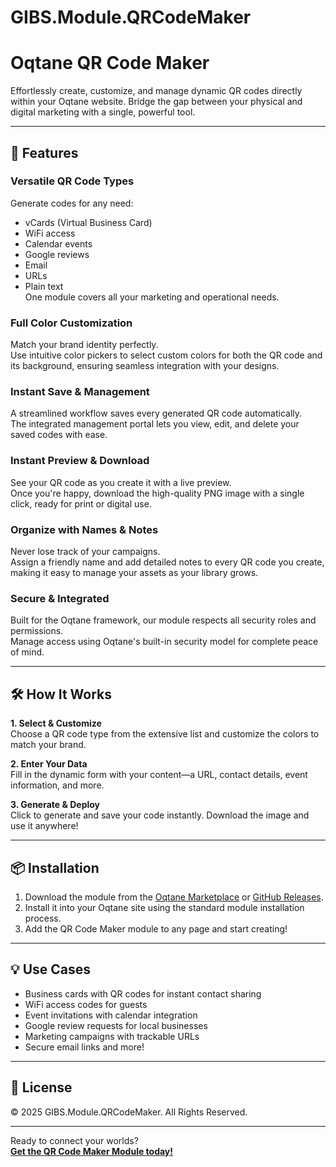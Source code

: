 # GIBS.Module.QRCodeMaker

# Oqtane QR Code Maker

Effortlessly create, customize, and manage dynamic QR codes directly within your Oqtane website. Bridge the gap between your physical and digital marketing with a single, powerful tool.

---

## 🚀 Features

### Versatile QR Code Types
Generate codes for any need:  
- vCards (Virtual Business Card)  
- WiFi access  
- Calendar events  
- Google reviews  
- Email  
- URLs  
- Plain text  
One module covers all your marketing and operational needs.

### Full Color Customization
Match your brand identity perfectly.  
Use intuitive color pickers to select custom colors for both the QR code and its background, ensuring seamless integration with your designs.

### Instant Save & Management
A streamlined workflow saves every generated QR code automatically.  
The integrated management portal lets you view, edit, and delete your saved codes with ease.

### Instant Preview & Download
See your QR code as you create it with a live preview.  
Once you're happy, download the high-quality PNG image with a single click, ready for print or digital use.

### Organize with Names & Notes
Never lose track of your campaigns.  
Assign a friendly name and add detailed notes to every QR code you create, making it easy to manage your assets as your library grows.

### Secure & Integrated
Built for the Oqtane framework, our module respects all security roles and permissions.  
Manage access using Oqtane's built-in security model for complete peace of mind.

---

## 🛠 How It Works

**1. Select & Customize**  
Choose a QR code type from the extensive list and customize the colors to match your brand.

**2. Enter Your Data**  
Fill in the dynamic form with your content—a URL, contact details, event information, and more.

**3. Generate & Deploy**  
Click to generate and save your code instantly. Download the image and use it anywhere!

---

## 📦 Installation

1. Download the module from the [Oqtane Marketplace](#) or [GitHub Releases](#).
2. Install it into your Oqtane site using the standard module installation process.
3. Add the QR Code Maker module to any page and start creating!

---

## 💡 Use Cases

- Business cards with QR codes for instant contact sharing
- WiFi access codes for guests
- Event invitations with calendar integration
- Google review requests for local businesses
- Marketing campaigns with trackable URLs
- Secure email links and more!

---

## 📝 License

&copy; 2025 GIBS.Module.QRCodeMaker. All Rights Reserved.

---

Ready to connect your worlds?  
**[Get the QR Code Maker Module today!](#)**
